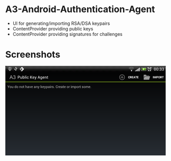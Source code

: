 A3-Android-Authentication-Agent
===============================

* UI for generating/importing RSA/DSA keypairs
* ContentProvider providing public keys
* ContentProvider providing signatures for challenges

Screenshots
===========

![alt Main activity](https://github.com/riksa/A3-Android-Authentication-Agent/blob/master/screenshots/1.png "Main activity")
